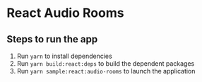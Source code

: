# React Audio Rooms

## Steps to run the app

1. Run `yarn` to install dependencies
2. Run `yarn build:react:deps` to build the dependent packages
3. Run `yarn sample:react:audio-rooms` to launch the application
